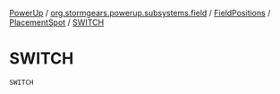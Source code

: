 [PowerUp](../../../index.md) / [org.stormgears.powerup.subsystems.field](../../index.md) / [FieldPositions](../index.md) / [PlacementSpot](index.md) / [SWITCH](./-s-w-i-t-c-h.md)

# SWITCH

`SWITCH`